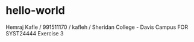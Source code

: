 # hello-world
Hemraj Kafle / 991511170 / kafleh / Sheridan College - Davis Campus FOR SYST24444 Exercise 3
